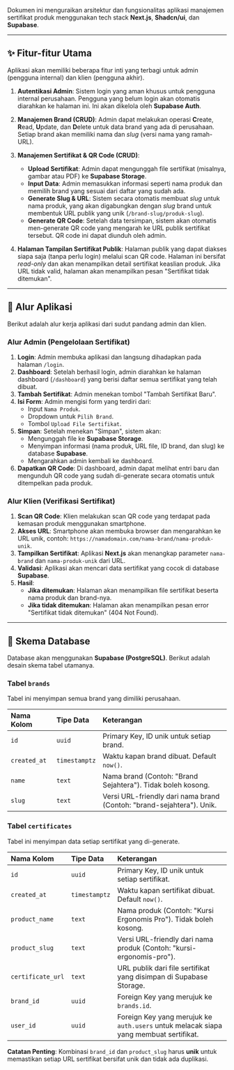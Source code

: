 Dokumen ini menguraikan arsitektur dan fungsionalitas aplikasi manajemen sertifikat produk menggunakan tech stack **Next.js**, **Shadcn/ui**, dan **Supabase**.

---

## ✨ Fitur-fitur Utama

Aplikasi akan memiliki beberapa fitur inti yang terbagi untuk admin (pengguna internal) dan klien (pengguna akhir).

1.  **Autentikasi Admin**: Sistem login yang aman khusus untuk pengguna internal perusahaan. Pengguna yang belum login akan otomatis diarahkan ke halaman ini. Ini akan dikelola oleh **Supabase Auth**.

2.  **Manajemen Brand (CRUD)**: Admin dapat melakukan operasi **C**reate, **R**ead, **U**pdate, dan **D**elete untuk data brand yang ada di perusahaan. Setiap brand akan memiliki nama dan *slug* (versi nama yang ramah-URL).

3.  **Manajemen Sertifikat & QR Code (CRUD)**:
    * **Upload Sertifikat**: Admin dapat mengunggah file sertifikat (misalnya, gambar atau PDF) ke **Supabase Storage**.
    * **Input Data**: Admin memasukkan informasi seperti nama produk dan memilih brand yang sesuai dari daftar yang sudah ada.
    * **Generate Slug & URL**: Sistem secara otomatis membuat *slug* untuk nama produk, yang akan digabungkan dengan *slug* brand untuk membentuk URL publik yang unik (`/brand-slug/produk-slug`).
    * **Generate QR Code**: Setelah data tersimpan, sistem akan otomatis men-generate QR code yang mengarah ke URL publik sertifikat tersebut. QR code ini dapat diunduh oleh admin.

4.  **Halaman Tampilan Sertifikat Publik**: Halaman publik yang dapat diakses siapa saja (tanpa perlu login) melalui scan QR code. Halaman ini bersifat *read-only* dan akan menampilkan detail sertifikat keaslian produk. Jika URL tidak valid, halaman akan menampilkan pesan "Sertifikat tidak ditemukan".

---

## 🔄 Alur Aplikasi

Berikut adalah alur kerja aplikasi dari sudut pandang admin dan klien.

### Alur Admin (Pengelolaan Sertifikat)

1.  **Login**: Admin membuka aplikasi dan langsung dihadapkan pada halaman `/login`.
2.  **Dashboard**: Setelah berhasil login, admin diarahkan ke halaman dashboard (`/dashboard`) yang berisi daftar semua sertifikat yang telah dibuat.
3.  **Tambah Sertifikat**: Admin menekan tombol "Tambah Sertifikat Baru".
4.  **Isi Form**: Admin mengisi form yang terdiri dari:
    * Input `Nama Produk`.
    * Dropdown untuk `Pilih Brand`.
    * Tombol `Upload File Sertifikat`.
5.  **Simpan**: Setelah menekan "Simpan", sistem akan:
    * Mengunggah file ke **Supabase Storage**.
    * Menyimpan informasi (nama produk, URL file, ID brand, dan slug) ke database **Supabase**.
    * Mengarahkan admin kembali ke dashboard.
6.  **Dapatkan QR Code**: Di dashboard, admin dapat melihat entri baru dan mengunduh QR code yang sudah di-generate secara otomatis untuk ditempelkan pada produk.

### Alur Klien (Verifikasi Sertifikat)

1.  **Scan QR Code**: Klien melakukan scan QR code yang terdapat pada kemasan produk menggunakan smartphone.
2.  **Akses URL**: Smartphone akan membuka browser dan mengarahkan ke URL unik, contoh: `https://namadomain.com/nama-brand/nama-produk-unik`.
3.  **Tampilkan Sertifikat**: Aplikasi **Next.js** akan menangkap parameter `nama-brand` dan `nama-produk-unik` dari URL.
4.  **Validasi**: Aplikasi akan mencari data sertifikat yang cocok di database **Supabase**.
5.  **Hasil**:
    * **Jika ditemukan**: Halaman akan menampilkan file sertifikat beserta nama produk dan brand-nya.
    * **Jika tidak ditemukan**: Halaman akan menampilkan pesan error "Sertifikat tidak ditemukan" (404 Not Found).

---

## 💾 Skema Database

Database akan menggunakan **Supabase (PostgreSQL)**. Berikut adalah desain skema tabel utamanya.

### Tabel `brands`

Tabel ini menyimpan semua brand yang dimiliki perusahaan.

| Nama Kolom | Tipe Data | Keterangan |
| :--- | :--- | :--- |
| `id` | `uuid` | Primary Key, ID unik untuk setiap brand. |
| `created_at`| `timestamptz` | Waktu kapan brand dibuat. Default `now()`. |
| `name` | `text` | Nama brand (Contoh: "Brand Sejahtera"). Tidak boleh kosong. |
| `slug` | `text` | Versi URL-friendly dari nama brand (Contoh: "brand-sejahtera"). Unik. |

### Tabel `certificates`

Tabel ini menyimpan data setiap sertifikat yang di-generate.

| Nama Kolom | Tipe Data | Keterangan |
| :--- | :--- | :--- |
| `id` | `uuid` | Primary Key, ID unik untuk setiap sertifikat. |
| `created_at`| `timestamptz` | Waktu kapan sertifikat dibuat. Default `now()`. |
| `product_name`| `text` | Nama produk (Contoh: "Kursi Ergonomis Pro"). Tidak boleh kosong. |
| `product_slug`| `text` | Versi URL-friendly dari nama produk (Contoh: "kursi-ergonomis-pro"). |
| `certificate_url` | `text` | URL publik dari file sertifikat yang disimpan di Supabase Storage. |
| `brand_id` | `uuid` | Foreign Key yang merujuk ke `brands.id`. |
| `user_id` | `uuid` | Foreign Key yang merujuk ke `auth.users` untuk melacak siapa yang membuat sertifikat. |

**Catatan Penting**: Kombinasi `brand_id` dan `product_slug` harus **unik** untuk memastikan setiap URL sertifikat bersifat unik dan tidak ada duplikasi.